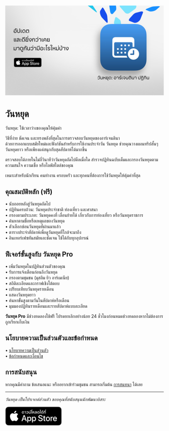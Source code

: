 [![วันหยุด App](images/banner.png)](https://apps.apple.com/app/id6744455042)  

# วันหยุด  

วันหยุด: ใช้เวลาว่างของคุณให้คุ้มค่า  

วิธีที่ง่าย ชัดเจน และทรงพลังที่สุดในการตรวจสอบวันหยุดของอาร์เจนตินา  
ด้วยการออกแบบสมัยใหม่และฟังก์ชันสำหรับการใช้งานประจำวัน วันหยุด ช่วยคุณวางแผนทริปสั้นๆ วันหยุดยาว หรือเพียงแค่สนุกกับสุดสัปดาห์ได้มากขึ้น  

ตรวจสอบได้ภายในไม่กี่วินาทีว่าวันหยุดถัดไปคือเมื่อใด สำรวจปฏิทินฉบับเต็มและกรองวันหยุดตามความสนใจ ความเชื่อ หรือไลฟ์สไตล์ของคุณ  

เหมาะสำหรับนักเรียน คนทำงาน ครอบครัว และทุกคนที่ต้องการใช้วันหยุดให้คุ้มค่าที่สุด  

## คุณสมบัติหลัก (ฟรี)  

• นับถอยหลังสู่วันหยุดถัดไป  
• ปฏิทินครบถ้วน: วันหยุดประจำชาติ ท่องเที่ยว และศาสนา  
• กรองตามประเภท: วันหยุดคงที่ เลื่อนย้ายได้ เกี่ยวกับการท่องเที่ยว หรือวันหยุดราชการ  
• ค้นหาตามชื่อหรือเหตุผลของวันหยุด  
• ตัวเลือกซ่อนวันหยุดที่ผ่านมาแล้ว  
• ตารางประจำสัปดาห์เพื่อดูวันหยุดที่ใกล้จะมาถึง  
• อินเทอร์เฟซทันสมัยและชัดเจน ใช้ได้กับทุกอุปกรณ์  

## ฟีเจอร์ขั้นสูงกับ วันหยุด Pro  

• เพิ่มวันหยุดในปฏิทินส่วนตัวของคุณ  
• รับการแจ้งเตือนก่อนถึงวันหยุด  
• กรองตามชุมชน (มุสลิม ยิว อาร์เมเนีย)  
• สถิติละเอียดและกราฟเชิงโต้ตอบ  
• เปรียบเทียบวันหยุดรายเดือน  
• แสดงวันหยุดยาว  
• ค้นหาขั้นสูงตามวันในสัปดาห์หรือเดือน  
• มุมมองปฏิทินรายเดือนและรายสัปดาห์แบบละเอียด  

**วันหยุด Pro** มีช่วงทดลองใช้ฟรี โปรดยกเลิกอย่างน้อย 24 ชั่วโมงก่อนหมดช่วงทดลองหากไม่ต้องการถูกเรียกเก็บเงิน  

## นโยบายความเป็นส่วนตัวและข้อกำหนด  

• [นโยบายความเป็นส่วนตัว](https://lucasditomase.github.io/feriados/th/privacy-policy)  
• [ข้อกำหนดและเงื่อนไข](https://lucasditomase.github.io/feriados/th/terms-and-conditions)  

## การสนับสนุน  

หากคุณมีคำถาม ข้อเสนอแนะ หรืออยากเข้าร่วมชุมชน สามารถเริ่มต้น [การสนทนา](https://github.com/lucasditomase/feriados/discussions) ได้เลย  

---  

*วันหยุด เป็นโปรเจกต์ส่วนตัว ขอบคุณที่สนับสนุนนักพัฒนาอิสระ*  

<p align="left">  
  <a href="https://apps.apple.com/app/id6744455042">  
    <img src="images/download-badge.svg" height="60">  
  </a>  
</p>  
